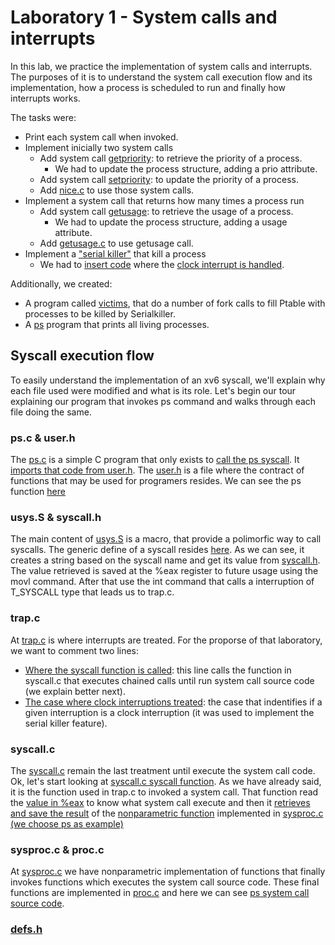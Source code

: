 # Laboratory 1 - System calls and interrupts
In this lab, we practice the implementation of system calls and interrupts. The purposes of it is to understand the system call execution flow and its implementation, how a process is scheduled to run and finally how interrupts works. 

The tasks were:
- Print each system call when invoked.
- Implement inicially two system calls
  - Add system call [getpriority](https://github.com/dfquaresma/prso-xv6/blob/master/lab1/proc.c#L538): to retrieve the priority of a process.
    - We had to update the process structure, adding a prio attribute.
  - Add system call [setpriority](https://github.com/dfquaresma/prso-xv6/blob/master/lab1/proc.c#L553): to update the priority of a process.
  - Add [nice.c](https://github.com/dfquaresma/prso-xv6/blob/master/lab1/nice.c) to use those system calls.
- Implement a system call that returns how many times a process run 
  - Add system call [getusage](https://github.com/dfquaresma/prso-xv6/blob/master/lab1/proc.c#L570): to retrieve the usage of a process.
    - We had to update the process structure, adding a usage attribute.
  - Add [getusage.c](https://github.com/dfquaresma/prso-xv6/blob/master/lab1/getusage.c) to use getusage call.
- Implement a ["serial killer"](https://github.com/dfquaresma/prso-xv6/blob/master/lab1/proc.c#L586) that kill a process
  - We had to [insert code](https://github.com/dfquaresma/prso-xv6/blob/master/lab1/trap.c#L54) where the [clock interrupt is handled](https://github.com/dfquaresma/prso-xv6/blob/master/lab1/trap.c#L50).
  
Additionally, we created:
- A program called [victims](https://github.com/dfquaresma/prso-xv6/blob/master/lab1/victims.c), that do a number of fork calls to fill Ptable with processes to be killed by Serialkiller.
- A [ps](https://github.com/dfquaresma/prso-xv6/blob/master/lab1/ps.c) program that prints all living processes.

## Syscall execution flow
To easily understand the implementation of an xv6 syscall, we'll explain why each file used were modified and what is its role. Let's begin our tour explaining our program that invokes ps command and walks through each file doing the same.
### ps.c & user.h
The [ps.c](https://github.com/dfquaresma/prso-xv6/blob/master/lab1/ps.c) is a simple C program that only exists to [call the ps syscall](https://github.com/dfquaresma/prso-xv6/blob/master/lab1/ps.c#L7). It [imports that code from user.h](https://github.com/dfquaresma/prso-xv6/blob/master/lab1/ps.c#L2). The [user.h](https://github.com/dfquaresma/prso-xv6/blob/master/lab1/user.h) is a file where the contract of functions that may be used for programers resides. We can see the ps function [here](https://github.com/dfquaresma/prso-xv6/blob/master/lab1/user.h#L29)
### usys.S & syscall.h
The main content of [usys.S](https://github.com/dfquaresma/prso-xv6/blob/master/lab1/usys.S) is a macro, that provide a polimorfic way to call syscalls. The generic define of a syscall resides [here](https://github.com/dfquaresma/prso-xv6/blob/master/lab1/usys.S#L4). As we can see, it creates a string based on the syscall name and get its value from [syscall.h](https://github.com/dfquaresma/prso-xv6/blob/master/lab1/syscall.h#L27). The value retrieved is saved at the %eax register to future usage using the movl command. After that use the int command that calls a interruption of T_SYSCALL type that leads us to trap.c.   
### trap.c
At [trap.c](https://github.com/dfquaresma/prso-xv6/blob/master/lab1/trap.c) is where interrupts are treated. For the proporse of that laboratory, we want to comment two lines: 

- [Where the syscall function is called](https://github.com/dfquaresma/prso-xv6/blob/master/lab1/trap.c#L43): this line calls the function in syscall.c that executes chained calls until run system call source code (we explain better next). 
- [The case where clock interruptions treated](https://github.com/dfquaresma/prso-xv6/blob/master/lab1/trap.c#L50): the case that indentifies if a given interruption is a clock interruption (it was used to implement the serial killer feature).

### syscall.c
The [syscall.c](https://github.com/dfquaresma/prso-xv6/blob/master/lab1/syscall.c) remain the last treatment until execute the system call code. Ok, let's start looking at [syscall.c syscall function](https://github.com/dfquaresma/prso-xv6/blob/master/lab1/syscall.c#L168). As we have already said, it is the function used in trap.c to invoked a system call. That function read the [value in %eax](https://github.com/dfquaresma/prso-xv6/blob/master/lab1/syscall.c#L173) to know what system call execute and then it [retrieves and save the result](https://github.com/dfquaresma/prso-xv6/blob/master/lab1/syscall.c#L175) of the [nonparametric function](https://github.com/dfquaresma/prso-xv6/blob/master/lab1/syscall.c#L111) implemented in [sysproc.c (we choose ps as example)](https://github.com/dfquaresma/prso-xv6/blob/master/lab1/sysproc.c#L124)

### sysproc.c & proc.c
At [sysproc.c](https://github.com/dfquaresma/prso-xv6/blob/master/lab1/sysproc.c) we have nonparametric implementation of functions that finally invokes functions which executes the system call source code. These final functions are implemented in 
[proc.c](https://github.com/dfquaresma/prso-xv6/blob/master/lab1/proc.c) and here we can see [ps system call source code](https://github.com/dfquaresma/prso-xv6/blob/master/lab1/proc.c#L608). 

### [defs.h](https://github.com/dfquaresma/prso-xv6/blob/master/lab1/defs.h)
